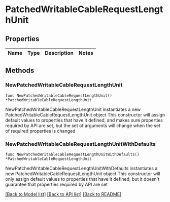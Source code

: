 # PatchedWritableCableRequestLengthUnit

## Properties

Name | Type | Description | Notes
------------ | ------------- | ------------- | -------------

## Methods

### NewPatchedWritableCableRequestLengthUnit

`func NewPatchedWritableCableRequestLengthUnit() *PatchedWritableCableRequestLengthUnit`

NewPatchedWritableCableRequestLengthUnit instantiates a new PatchedWritableCableRequestLengthUnit object
This constructor will assign default values to properties that have it defined,
and makes sure properties required by API are set, but the set of arguments
will change when the set of required properties is changed

### NewPatchedWritableCableRequestLengthUnitWithDefaults

`func NewPatchedWritableCableRequestLengthUnitWithDefaults() *PatchedWritableCableRequestLengthUnit`

NewPatchedWritableCableRequestLengthUnitWithDefaults instantiates a new PatchedWritableCableRequestLengthUnit object
This constructor will only assign default values to properties that have it defined,
but it doesn't guarantee that properties required by API are set


[[Back to Model list]](../README.md#documentation-for-models) [[Back to API list]](../README.md#documentation-for-api-endpoints) [[Back to README]](../README.md)


